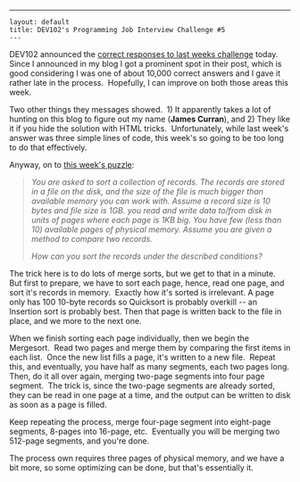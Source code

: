   ---
    layout: default
    title: DEV102's Programming Job Interview Challenge #5
    ---

  <p>DEV102 announced the <a href="http://www.dev102.com/2008/05/26/a-programming-job-interview-challenge-5-records-sorting/">correct responses to last weeks challenge</a> today.  Since I announced in my blog I got a prominent spot in their post, which is good considering I was one of about 10,000 correct answers and I gave it rather late in the process.  Hopefully, I can improve on both those areas this week.</p>  <p>Two other things they messages showed.  1) It apparently takes a lot of hunting on this blog to figure out my name (<strong>James Curran</strong>), and 2) They like it if you hide the solution with HTML tricks.  Unfortunately, while last week's answer was three simple lines of code, this week's so going to be too long to do that effectively.</p>  <p>Anyway, on to <a href="http://www.dev102.com/2008/05/26/a-programming-job-interview-challenge-5-records-sorting/">this week's puzzle</a>:</p>  <blockquote>   <p><em>You are asked to sort a collection of records. The records are stored in a file on the disk, and the size of the file is much bigger than available memory you can work with. Assume a record size is 10 bytes and file size is 1GB. you read and write data to/from disk in units of pages where each page is 1KB big. You have few (less than 10) available pages of physical memory. Assume you are given a method to compare two records.</em></p>    <p><em>How can you sort the records under the described conditions?</em></p> </blockquote>  <p>The trick here is to do lots of merge sorts, but we get to that in a minute.  But first to prepare, we have to sort each page, hence, read one page, and sort it's records in memory.  Exactly how it's sorted is irrelevant. A page only has 100 10-byte records so Quicksort is probably overkill -- an Insertion sort is probably best. Then that page is written back to the file in place, and we more to the next one.</p>  <p>When we finish sorting each page individually, then we begin the Mergesort.  Read two pages and merge them by comparing the first items in each list.  Once the new list fills a page, it's written to a new file.  Repeat this, and eventually, you have half as many segments, each two pages long. Then, do it all over again, merging two-page segments into four page segment.  The trick is, since the two-page segments are already sorted, they can be read in one page at a time, and the output can be written to disk as soon as a page is filled.</p>  <p>Keep repeating the process, merge four-page segment into eight-page segments, 8-pages into 16-page, etc.  Eventually you will be merging two 512-page segments, and you're done.</p>  <p>The process own requires three pages of physical memory, and we have a bit more, so some optimizing can be done, but that's essentially it.</p>